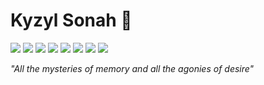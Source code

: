 # Kyzyl Sonah 🌺

<p align="left">
  <a>
    <img src="https://img.shields.io/badge/Adobe%20Illustrator-FF9A00?style=for-the-badge&logo=adobe%20illustrator&logoColor=white">
    <img src="https://img.shields.io/badge/HTML5-E34F26?style=for-the-badge&logo=html5&logoColor=white">
    <img src="https://img.shields.io/badge/CSS3-1572B6?style=for-the-badge&logo=css3&logoColor=white">
    <img src="https://img.shields.io/badge/JavaScript-323330?style=for-the-badge&logo=javascript&logoColor=F7DF1E">
    <img src="https://img.shields.io/badge/.NET-512BD4?style=for-the-badge&logo=dotnet&logoColor=white">
    <img src="https://img.shields.io/badge/Godot-478CBF?style=for-the-badge&logo=GodotEngine&logoColor=white">
    <img src="https://img.shields.io/badge/C%23-239120?style=for-the-badge&logo=csharp&logoColor=white">
    <img src="https://img.shields.io/badge/React-67C9E2?style=for-the-badge&logo=react&logoColor=white">
  </a>
</p>

<i>"All the mysteries of memory and all the agonies of desire"</i>




